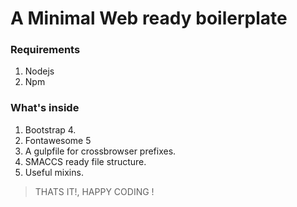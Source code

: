 # A Minimal Web ready boilerplate

### Requirements
1. Nodejs
2. Npm

### What's inside
1. Bootstrap 4.
2. Fontawesome 5
3. A gulpfile for 
   crossbrowser prefixes.
4. SMACCS ready file structure.
5. Useful mixins.

> THATS IT!, HAPPY CODING !
